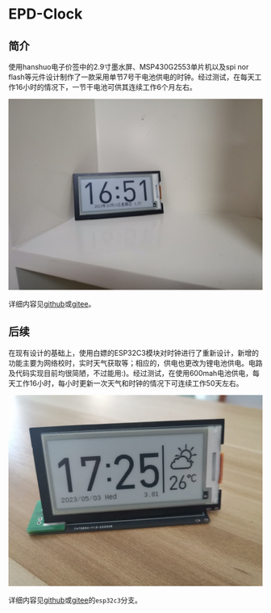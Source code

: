 # EPD-Clock

## 简介

使用hanshuo电子价签中的2.9寸墨水屏、MSP430G2553单片机以及spi nor flash等元件设计制作了一款采用单节7号干电池供电的时钟。经过测试，在每天工作16小时的情况下，一节干电池可供其连续工作6个月左右。

![clock.jpg](clock.jpg)

详细内容见[github](https://github.com/ieiao/epd-clock)或[gitee](https://gitee.com/ieiao/epd-clock)。

## 后续

在现有设计的基础上，使用白嫖的ESP32C3模块对时钟进行了重新设计，新增的功能主要为网络校时，实时天气获取等；相应的，供电也更改为锂电池供电。电路及代码实现目前均很简陋，不过能用:)。经过测试，在使用600mah电池供电，每天工作16小时，每小时更新一次天气和时钟的情况下可连续工作50天左右。

![c3](c3.jpg)

详细内容见[github](https://github.com/ieiao/epd-clock)或[gitee](https://gitee.com/ieiao/epd-clock)的`esp32c3`分支。
